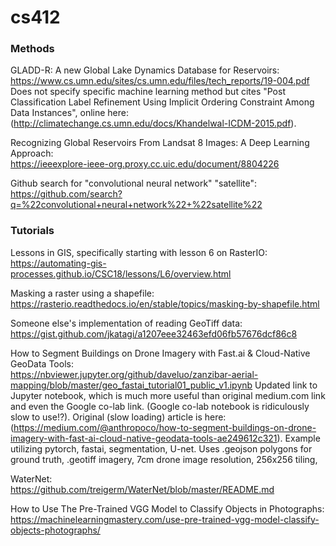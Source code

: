 # cs412

### Methods

GLADD-R: A new Global Lake Dynamics Database for Reservoirs:  
https://www.cs.umn.edu/sites/cs.umn.edu/files/tech_reports/19-004.pdf  
Does not specify specific machine learning method but cites "Post Classification Label Refinement Using Implicit
Ordering Constraint Among Data Instances", online here: (http://climatechange.cs.umn.edu/docs/Khandelwal-ICDM-2015.pdf).

Recognizing Global Reservoirs From Landsat 8 Images: A Deep Learning Approach:  
https://ieeexplore-ieee-org.proxy.cc.uic.edu/document/8804226

Github search for "convolutional neural network" "satellite":  
https://github.com/search?q=%22convolutional+neural+network%22+%22satellite%22

### Tutorials

Lessons in GIS, specifically starting with lesson 6 on RasterIO:  
https://automating-gis-processes.github.io/CSC18/lessons/L6/overview.html

Masking a raster using a shapefile:  
https://rasterio.readthedocs.io/en/stable/topics/masking-by-shapefile.html

Someone else's implementation of reading GeoTiff data:  
https://gist.github.com/jkatagi/a1207eee32463efd06fb57676dcf86c8

How to Segment Buildings on Drone Imagery with Fast.ai & Cloud-Native GeoData Tools:  
https://nbviewer.jupyter.org/github/daveluo/zanzibar-aerial-mapping/blob/master/geo_fastai_tutorial01_public_v1.ipynb
Updated link to Jupyter notebook, which is much more useful than original medium.com link and even the Google co-lab link. (Google co-lab notebook is ridiculously slow to use!?). Original (slow loading) article is here: (https://medium.com/@anthropoco/how-to-segment-buildings-on-drone-imagery-with-fast-ai-cloud-native-geodata-tools-ae249612c321). Example utilizing pytorch, fastai, segmentation, U-net. Uses .geojson polygons for ground truth, .geotiff imagery, 7cm drone image resolution, 256x256 tiling,

WaterNet:  
https://github.com/treigerm/WaterNet/blob/master/README.md

How to Use The Pre-Trained VGG Model to Classify Objects in Photographs:  
https://machinelearningmastery.com/use-pre-trained-vgg-model-classify-objects-photographs/
